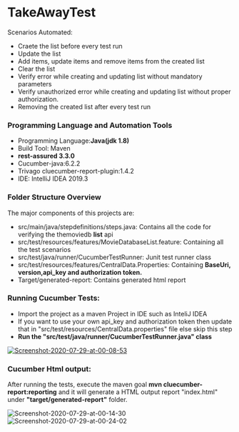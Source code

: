 # TakeAwayTest
<p>Scenarios Automated:</p>
<ul><li>Craete the list before every test run</li>
<li>Update the list</li>
  <li>Add items, update items and remove items from the created list</li>
  <li>Clear the list</li>
   <li>Verify error while creating and updating list without mandatory parameters</li>
   <li>Verify unauthorized error while creating and updating list without proper authorization.</li>
   <li>Removing the created list after every test run</li>
   
</ul>
<h3>Programming Language and Automation Tools</h3>
<ul><li>Programming Language:<b>Java(jdk 1.8)</b></li>
  <li> Build Tool: Maven</li>
  <li> <b>rest-assured 3.3.0</b></li>
  <li> Cucumber-java:6.2.2</li>
  <li>Trivago cluecumber-report-plugin:1.4.2</li>
  <li> IDE: IntelliJ IDEA 2019.3</li>
</ul>
<h3>Folder Structure Overview</h3>
<p>The major components of this projects are:</p>
   <ul>
  <li>src/main/java/stepdefinitions/steps.java: Contains all the code for verifying the themoviedb <b>list</b> api</li>
  <li>src/test/resources/features/MovieDatabaseList.feature: Containing all the test scenarios</li>
  <li>src/test/java/runner/CucumberTestRunner: Junit test runner class</li>
  <li>src/test/resources/features/CentralData.Properties: Containing <b>BaseUri, version,api_key and authorization token.</b></li>
  <li>Target/generated-report: Contains generated html report</li>
  </ul>
  <h3>Running Cucumber Tests:</h3>
  
  <ul>
    <li> Import the project as a maven Project in IDE such as InteliJ IDEA</li>
    <li> If you want to use your own api_key and authorization token then update that in "src/test/resources/CentralData.properties" file else skip this step</li>
 <li><b>Run the "src/test/java/runner/CucumberTestRunner.java" class</b></li>
  </ul>
  <a href="https://ibb.co/CzRthfj"><img src="https://i.ibb.co/L8VPn3T/Screenshot-2020-07-29-at-00-08-53.png" alt="Screenshot-2020-07-29-at-00-08-53" border="0"></a>
 <h3> Cucumber Html output:</h3>
 <p> After running the tests, execute the maven goal <b> mvn cluecumber-report:reporting</b> and it will generate a HTML output report "index.html" under <b>"target/generated-report"</b> folder.</p>
<img src="https://i.ibb.co/W27JgQL/Screenshot-2020-07-29-at-00-14-30.png" alt="Screenshot-2020-07-29-at-00-14-30" border="0">
<img src="https://i.ibb.co/pyCnN98/Screenshot-2020-07-29-at-00-24-02.png" alt="Screenshot-2020-07-29-at-00-24-02" border="0">
